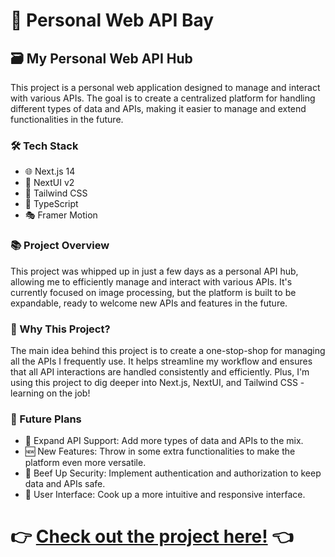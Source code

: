 # 🌊 Personal Web API Bay

## 🗃 My Personal Web API Hub

This project is a personal web application designed to manage and interact with various APIs. The goal is to create a centralized platform for handling different types of data and APIs, making it easier to manage and extend functionalities in the future.

### 🛠️ Tech Stack

- 🌐 Next.js 14
- 🎨 NextUI v2
- 💨 Tailwind CSS
- 📜 TypeScript
- 🎭 Framer Motion

### 📚 Project Overview

This project was whipped up in just a few days as a personal API hub, allowing me to efficiently manage and interact with various APIs. It's currently focused on image processing, but the platform is built to be expandable, ready to welcome new APIs and features in the future.

### 🤔 Why This Project?

The main idea behind this project is to create a one-stop-shop for managing all the APIs I frequently use. It helps streamline my workflow and ensures that all API interactions are handled consistently and efficiently. Plus, I'm using this project to dig deeper into Next.js, NextUI, and Tailwind CSS - learning on the job!

### 🚀 Future Plans

- 🔄 Expand API Support: Add more types of data and APIs to the mix.
- 🆕 New Features: Throw in some extra functionalities to make the platform even more versatile.
- 🔐 Beef Up Security: Implement authentication and authorization to keep data and APIs safe.
- 📱 User Interface: Cook up a more intuitive and responsive interface.

# 👉 [Check out the project here!](https://personal-web-api-bay.vercel.app/) 👈